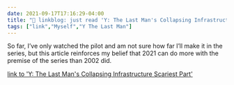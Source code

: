 ```yaml
---
date: 2021-09-17T17:16:29-04:00
title: "🔗 linkblog: just read 'Y: The Last Man's Collapsing Infrastructure Scariest Part'"
tags: ["link","Myself","Y The Last Man"]
---
```

So far, I’ve only watched the pilot and am not sure how far I’ll make it in the series, but this article reinforces my belief that 2021 can do more with the premise of the series than 2002 did.
 
[link to 'Y: The Last Man's Collapsing Infrastructure Scariest Part'](https://gizmodo.com/y-the-last-mans-collapsing-infrastructure-is-the-scari-1847697051)
